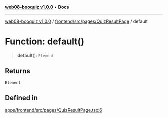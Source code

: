 [**web08-booquiz v1.0.0**](../../../../../README.md) • **Docs**

***

[web08-booquiz v1.0.0](../../../../../modules.md) / [frontend/src/pages/QuizResultPage](../README.md) / default

# Function: default()

> **default**(): `Element`

## Returns

`Element`

## Defined in

[apps/frontend/src/pages/QuizResultPage.tsx:6](https://github.com/boostcampwm-2024/web08-BooQuiz/blob/7e828c98e22bdcb5cd4d46c7c476fd54ffa246ae/apps/frontend/src/pages/QuizResultPage.tsx#L6)
